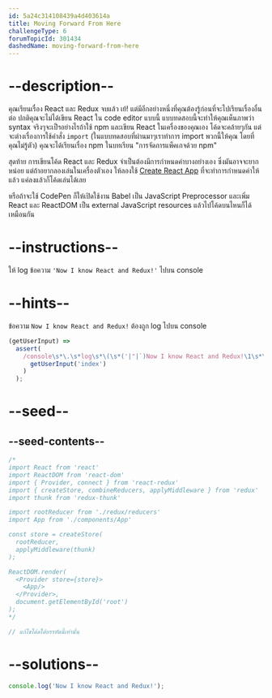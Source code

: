 ```yaml
---
id: 5a24c314108439a4d403614a
title: Moving Forward From Here
challengeType: 6
forumTopicId: 301434
dashedName: moving-forward-from-here
---
```


# --description--

คุณเรียนเรื่อง React และ Redux จบแล้ว เย้!
แต่มีอีกอย่างหนึ่งที่คุณต้องรู้ก่อนที่จะไปเรียนเรื่องอื่นต่อ 
ปกติคุณจะไม่ได้เขียน React ใน code editor แบบนี้ แบบทดสอบนี้จะทำให้คุณเห็นภาพว่า syntax จริงๆจะเป็ฯอย่างไรถ้าใช้ npm และเขียน React ในเครื่องของคุณเอง 
โค้ดจะคล้ายๆกัน แต่จะต่างเรื่องการใช้คำสั่ง `import` (ในแบบทดสอบที่ผ่านมาๆเราทำการ import พวกนี้ให้คุณ โดยที่คุณไม่รู้ตัว) 
คุณจะได้เรียนเรื่อง npm ในบทเรียน "การจัดการแพ็คเกจด้วย npm"

สุดท้าย การเขียนโค้ด React และ Redux จำเป็นต้องมีการกำหนดค่าบางอย่างเอง ซึ่งมันอาจจะยากหน่อย แต่ถ้าอยากลองเล่นในเครื่องตัวเอง ให้ลองใช้ <a href="https://github.com/facebookincubator/create-react-app" target="_blank" rel="nofollow">Create React App</a> ที่จะทำการกำหนดค่าให้แล้ว แค่ลงแล้วก็โค้ดเล่นได้เลย

หรือถ้าจะใช้ CodePen ก็ให้เปิดใช้งาน Babel เป็น JavaScript Preprocessor และเพิ่ม React และ ReactDOM เป็น external JavaScript resources แล้วไปโค้ดบนไหนก็ได้เหมือนกัน

# --instructions--

ให้ log ข้อความ `'Now I know React and Redux!'` ไปบน console

# --hints--

ข้อความ `Now I know React and Redux!` ต้องถูก log ไปบน console

```js
(getUserInput) =>
  assert(
    /console\s*\.\s*log\s*\(\s*('|"|`)Now I know React and Redux!\1\s*\)/.test(
      getUserInput('index')
    )
  );
```

# --seed--

## --seed-contents--

```jsx
/*
import React from 'react'
import ReactDOM from 'react-dom'
import { Provider, connect } from 'react-redux'
import { createStore, combineReducers, applyMiddleware } from 'redux'
import thunk from 'redux-thunk'

import rootReducer from './redux/reducers'
import App from './components/App'

const store = createStore(
  rootReducer,
  applyMiddleware(thunk)
);

ReactDOM.render(
  <Provider store={store}>
    <App/>
  </Provider>,
  document.getElementById('root')
);
*/

// แก้ไขโค้ดใต้บรรทัดนี้เท่านั้น
```

# --solutions--

```jsx
console.log('Now I know React and Redux!');
```
